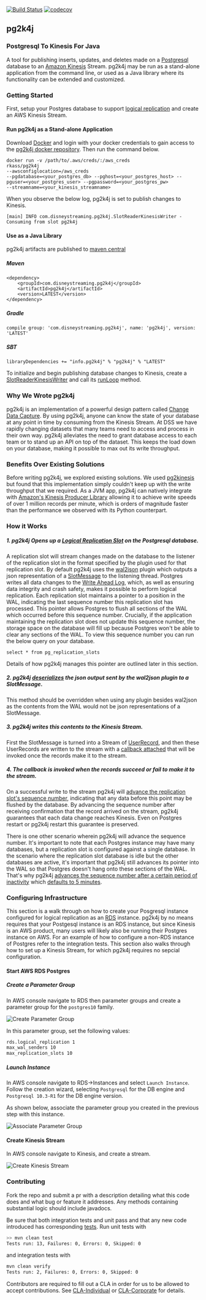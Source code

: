
[![Build Status](https://travis-ci.com/disneystreaming/pg2k4j.svg?branch=master)](https://travis-ci.com/disneystreaming/pg2k4j) [![codecov](https://codecov.io/gh/disneystreaming/pg2k4j/branch/master/graph/badge.svg)](https://codecov.io/gh/disneystreaming/pg2k4j)

## pg2k4j

### Postgresql To Kinesis For Java

A tool for publishing inserts, updates, and deletes made on a [Postgresql](https://www.postgresql.org/) database to an [Amazon Kinesis](https://aws.amazon.com/kinesis/) Stream.
pg2k4j may be run as a stand-alone application from the command line, or used as a Java library where its functionality
can be extended and customized.

### Getting Started

First, setup your Postgres database to support [logical replication](https://www.postgresql.org/docs/10/static/logical-replication.html) and create an AWS Kinesis Stream.
 
#### Run pg2k4j as a Stand-alone Application
Download [Docker](https://www.docker.com/get-started) and login with your docker credentials to gain access to the [pg2k4j docker repository](https://hub.docker.com/r/rkass/pg2k4j/).
Then run the command below.
```
docker run -v /path/to/.aws/creds/:/aws_creds 
rkass/pg2k4j 
--awsconfiglocation=/aws_creds
--pgdatabase=<your_postgres_db> --pghost=<your_postgres_host> --pguser=<your_postgres_user> --pgpassword=<your_postgres_pw> 
--streamname=<your_kinesis_streamname>
``` 

When you observe the below log, pg2k4j is set to publish changes to Kinesis.

```
[main] INFO com.disneystreaming.pg2k4j.SlotReaderKinesisWriter - Consuming from slot pg2k4j
 ```
 
#### Use as a Java Library

pg2k4j artifacts are published to [maven central](https://mvnrepository.com/artifact/com.disneystreaming.pg2k4j/pg2k4j)

##### Maven

```
<dependency>
    <groupId>com.disneystreaming.pg2k4j</groupId>
    <artifactId>pg2k4j</artifactId>
    <version>LATEST</version>
</dependency>
```

##### Gradle

```
compile group: 'com.disneystreaming.pg2k4j', name: 'pg2k4j', version: 'LATEST'
```

##### SBT

```
libraryDependencies += "info.pg2k4j" % "pg2k4j" % "LATEST"
```

To initialize and begin publishing database changes to Kinesis, create a [SlotReaderKinesisWriter](src/main/java/com/disneystreaming/pg2k4j/SlotReaderKinesisWriter.java) 
and call its [runLoop](src/main/java/com/disneystreaming/pg2k4j/SlotReaderKinesisWriter.java#L84) method.

### Why We Wrote pg2k4j

pg2k4j is an implementation of a powerful design pattern called [Change Data Capture](https://en.wikipedia.org/wiki/Change_data_capture).
By using pg2k4j, anyone can know the state of your database at any point in time by consuming from the Kinesis Stream.
At DSS we have rapidly changing datasets that many teams need to access and process in their own way. pg2k4j 
alleviates the need to grant database access to each team or to stand up an API on top of the dataset. This keeps the load down
on your database, making it possible to max out its write throughput. 

### Benefits Over Existing Solutions

Before writing pg2k4j, we explored existing solutions. We used [pg2kinesis](https://github.com/handshake/pg2kinesis) but found
that this implementation simply couldn't keep up with the write throughput that we required. As a JVM app, pg2k4j can natively integrate with [Amazon's
Kinesis Producer Library](https://docs.aws.amazon.com/streams/latest/dev/developing-producers-with-kpl.html) allowing it to achieve write speeds of over
1 million records per minute, which is orders of magnitude faster than the performance we observed with its Python
 counterpart.

### How it Works

##### 1. pg2k4j Opens up a [Logical Replication Slot](https://www.postgresql.org/docs/10/static/logicaldecoding-explanation.html#LOGICALDECODING-REPLICATION-SLOTS) on the Postgresql database.

A replication slot will stream changes made on the database to the listener of the replication slot in the format specified
by the plugin used for that replication slot. By default pg2k4j uses the [wal2json](https://github.com/eulerto/wal2json) plugin
which outputs a json representation of a [SlotMessage](src/main/java/com/disneystreaming/pg2k4j/models/SlotMessage.java) to the 
listening thread. Postgres writes all data changes to the [Write Ahead Log](https://www.postgresql.org/docs/10/static/wal-intro.html), which,
as well as ensuring data integrity and crash safety, makes it possible to perform logical replication. Each replication slot maintains a pointer to a position in the WAL, indicating the last sequence number this replication
slot has processed. This pointer allows Postgres to flush all sections of the WAL which occurred before this sequence number. Crucially, if the
application maintaining the replication slot does not update this sequence number, the storage space on the database will fill up because
Postgres won't be able to clear any sections of the WAL. To view this sequence number you can run the below query on your database.

```
select * from pg_replication_slots
```

Details of how pg2k4j manages this pointer are outlined later in this section.

##### 2. pg2k4j [deserializes](src/main/java/com/disneystreaming/pg2k4j/SlotReaderKinesisWriter.java#L277) the json output sent by the wal2json plugin to a SlotMessage.

This method should be overridden when using any plugin besides wal2json as the contents from the WAL would not be json
representations of a SlotMessage.

##### 3. pg2k4j writes this contents to the Kinesis Stream.

First the SlotMessage is turned into a Stream of [UserRecord](https://github.com/awslabs/amazon-kinesis-producer/blob/master/java/amazon-kinesis-producer/src/main/java/com/amazonaws/services/kinesis/producer/UserRecord.java), and then
these UserRecords are written to the stream with a [callback attached](src/main/java/com/disneystreaming/pg2k4j/SlotReaderKinesisWriter.java#L245) that will be invoked once the records make it to the 
stream.

##### 4. The callback is invoked when the records succeed or fail to make it to the stream.

On a successful write to the stream pg2k4j will [advance the replication slot's sequence number](src/main/java/com/disneystreaming/pg2k4j/SlotReaderCallback.java#L83), indicating
that any data before this point may be flushed by the database. By advancing the sequence number after receiving confirmation
that the record arrived on the stream, pg2k4j guarantees that each data change reaches Kinesis. Even on Postgres restart 
or pg2k4j restart this guarantee is preserved.

There is one other scenario wherein pg2k4j will advance the sequence number. It's important to note that each Postgres instance
may have many databases, but a replication slot is configured against a single database. In the scenario where 
the replication slot database is idle but the other databases are active, it's important that pg2k4j still advances its pointer into
the WAL so that Postgres doesn't hang onto these sections of the WAL. That's why pg2k4j [advances the sequence number after
a certain period of inactivity](src/main/java/com/disneystreaming/pg2k4j/SlotReaderKinesisWriter.java#L204-L206)
which [defaults to 5 minutes](src/main/java/com/disneystreaming/pg2k4j/ReplicationConfiguration.java#L38).

### Configuring Infrastructure

This section is a walk through on how to create your Posgresql instance configured for logical replication as an [RDS](https://aws.amazon.com/rds/) instance.
pg2k4j by no means requires that your Postgesql instance is an RDS instance, but since Kinesis is an AWS product, many users
will likely also be running their Postgres instance on AWS. For an example of how to configure a non-RDS instance of Postgres refer
to the integration tests. This section also walks through how to set up a Kinesis Stream, for which pg2k4j requires no sepcial configuration.

#### Start AWS RDS Postgres

##### Create a Parameter Group

In AWS console navigate to RDS then parameter groups and create a parameter group for the `postgres10` family.

![Create Parameter Group](exampleImages/parameterGroup.png)

In this parameter group, set the following values:

```bash
rds.logical_replication 1
max_wal_senders 10
max_replication_slots 10
```

##### Launch Instance

In AWS console navigate to RDS->Instances and select `Launch Instance`. Follow the creation wizard,
selecting `Postgresql` for the DB engine and `Postgresql 10.3-R1` for the DB engine version.

As shown below, associate the parameter group you created in the previous step with this instance.

![Associate Parameter Group](exampleImages/associateParameterGroup.png)

#### Create Kinesis Stream

In AWS console navigate to Kinesis, and create a stream.

![Create Kinesis Stream](exampleImages/setupKinesisStream.png)

### Contributing

Fork the repo and submit a pr with a description detailing what this code does and what bug or feature it addresses. Any methods
containing substantial logic should include javadocs.

Be sure that both integration tests and unit pass and that any new code introduced has corresponding [tests](src/test/java/com/disney/pg2k4j). Run unit tests with

```bash
>> mvn clean test
Tests run: 13, Failures: 0, Errors: 0, Skipped: 0
```

and integration tests with 

```bash
mvn clean verify
Tests run: 2, Failures: 0, Errors: 0, Skipped: 0
```

Contributors are required to fill out a CLA in order for us to be allowed to accept contributions. See [CLA-Individual](CLA-Individual.md) or [CLA-Corporate](CLA-Corporate.md) for details.
